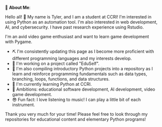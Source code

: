 💫 **About Me**: 

Hello all! 👋 My name is Tyler, and I am a student at CCRI! I'm interested in using Python as an automation tool. I'm also interested in web development, AI, and cybersecurity. I have past research experience using Rstudio. 

I'm an avid video game enthusiast and want to learn game development with Pygame.

* ⛏️ I'm consistently updating this page as I become more proficient with different programming languages and my interests develop. 
* 🔎 I'm working on a project called "EduSelf".
* 🔎 I'm also compiling introductory Python projects into a repository as I learn and reinforce programming fundamentals such as data types, branching, loops, functions, and data structures. 
* 🌱 I'm currently learning Python at CCRI.
* 💭 Ambitions: educational software development, AI development, video game development.
* 😎 Fun fact: I love listening to music! I can play a little bit of each instrument.

Thank you very much for your time! Please feel free to look through my repositories for educational content and elementary Python programs! 
